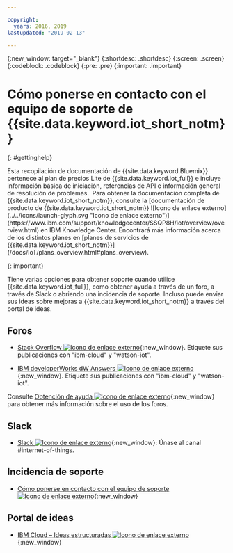 ```yaml
---

copyright:
  years: 2016, 2019
lastupdated: "2019-02-13"

---
```


{:new_window: target="\_blank"}
{:shortdesc: .shortdesc}
{:screen: .screen}
{:codeblock: .codeblock}
{:pre: .pre}
{:important: .important}

# Cómo ponerse en contacto con el equipo de soporte de {{site.data.keyword.iot_short_notm}}
{: #gettinghelp}

<p>Esta recopilación de documentación de {{site.data.keyword.Bluemix}} pertenece al plan de precios Lite de {{site.data.keyword.iot_full}} e incluye información básica de iniciación, referencias de API e información general de resolución de problemas. 
Para obtener la documentación completa de {{site.data.keyword.iot_short_notm}}, consulte la [documentación de producto de {{site.data.keyword.iot_short_notm}} ![Icono de enlace externo](../../icons/launch-glyph.svg "Icono de enlace externo")](https://www.ibm.com/support/knowledgecenter/SSQP8H/iot/overview/overview.html) en IBM Knowledge Center. Encontrará más información acerca de los distintos planes en [planes de servicios de {{site.data.keyword.iot_short_notm}}](/docs/IoT/plans_overview.html#plans_overview). 
</p>
{: important}

Tiene varias opciones para obtener soporte cuando utilice {{site.data.keyword.iot_full}}, como obtener ayuda a través de un foro, a través de Slack o abriendo una incidencia de soporte. Incluso puede enviar sus ideas sobre mejoras a {{site.data.keyword.iot_short_notm}} a través del portal de ideas.

## Foros

* [Stack Overflow ![Icono de enlace externo](../../icons/launch-glyph.svg "Icono de enlace externo")](http://stackoverflow.com/search?q=watson-iot+ibm-bluemix){:new_window}. Etiquete sus publicaciones con "ibm-cloud" y "watson-iot".
<!--Insert the appropriate dW Answers tag for your service for <service_keyword> in URL below:  -->
* [IBM developerWorks dW Answers ![Icono de enlace externo](../../icons/launch-glyph.svg "Icono de enlace externo")](https://developer.ibm.com/answers/topics/watson-iot/?smartspace=bluemix){:new_window}. Etiquete sus publicaciones con "ibm-cloud" y "watson-iot".

Consulte [Obtención de ayuda ![Icono de enlace externo](../../icons/launch-glyph.svg "Icono de enlace externo")](https://{DomainName}/docs/support/index.html#getting-help){:new_window} para obtener más información sobre el uso de los foros.


## Slack

* [Slack ![Icono de enlace externo](../../icons/launch-glyph.svg "Icono de enlace externo")](https://ibm-developers.slack.com/){:new_window}: Únase al canal #internet-of-things.


## Incidencia de soporte

* [Cómo ponerse en contacto con el equipo de soporte ![Icono de enlace externo](../../icons/launch-glyph.svg "Icono de enlace externo")](https://{DomainName}/docs/support/index.html#contacting-support){:new_window}


## Portal de ideas

* [IBM Cloud – Ideas estructuradas ![Icono de enlace externo](../../icons/launch-glyph.svg "Icono de enlace externo")](http://ibm.biz/cloudideas){:new_window}
